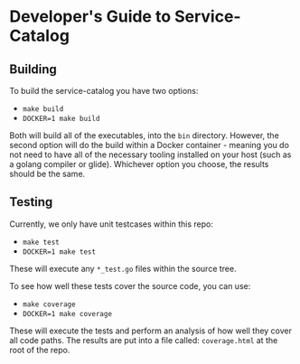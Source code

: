 # Developer's Guide to Service-Catalog

## Building

To build the service-catalog you have two options:
* `make build`
* `DOCKER=1 make build`

Both will build all of the executables, into the `bin` directory. However,
the second option will do the build within a Docker container - meaning you
do not need to have all of the necessary tooling installed on your host
(such as a golang compiler or glide). Whichever option you choose, the
results should be the same.

## Testing

Currently, we only have unit testcases within this repo:
* `make test`
* `DOCKER=1 make test`

These will execute any `*_test.go` files within the source tree.

To see how well these tests cover the source code, you can use:
* `make coverage`
* `DOCKER=1 make coverage`

These will execute the tests and perform an analysis of how well they
cover all code paths. The results are put into a file called:
`coverage.html` at the root of the repo.

